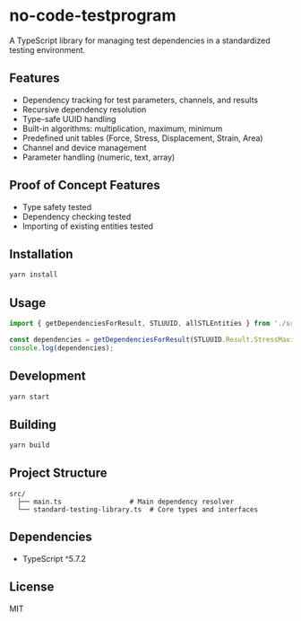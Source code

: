 # no-code-testprogram

A TypeScript library for managing test dependencies in a standardized testing environment.

## Features

- Dependency tracking for test parameters, channels, and results
- Recursive dependency resolution
- Type-safe UUID handling
- Built-in algorithms: multiplication, maximum, minimum
- Predefined unit tables (Force, Stress, Displacement, Strain, Area)
- Channel and device management
- Parameter handling (numeric, text, array)

## Proof of Concept Features

- Type safety tested
- Dependency checking tested
- Importing of existing entities tested

## Installation

```sh
yarn install
```

## Usage

```typescript
import { getDependenciesForResult, STLUUID, allSTLEntities } from './src';

const dependencies = getDependenciesForResult(STLUUID.Result.StressMaximum, allSTLEntities);
console.log(dependencies);
```

## Development

```sh
yarn start
```

## Building

```sh
yarn build
```

## Project Structure

```
src/
  ├── main.ts                 # Main dependency resolver
  └── standard-testing-library.ts  # Core types and interfaces
```

## Dependencies

- TypeScript ^5.7.2

## License

MIT